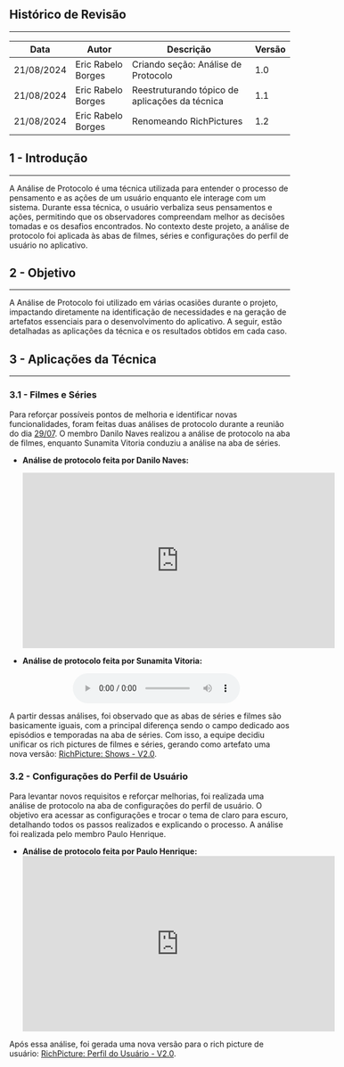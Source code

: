 ## Histórico de Revisão
---
| Data       | Autor         | Descrição                          | Versão |
|------------|---------------|------------------------------------|--------|
| 21/08/2024 | Eric Rabelo Borges | Criando seção: Análise de Protocolo | 1.0    |
| 21/08/2024 | Eric Rabelo Borges | Reestruturando tópico de aplicações da técnica      | 1.1    |
| 21/08/2024 | Eric Rabelo Borges | Renomeando RichPictures | 1.2 |

## 1 - Introdução
---
A Análise de Protocolo é uma técnica utilizada para entender o processo de pensamento e as ações de um usuário enquanto ele interage com um sistema. Durante essa técnica, o usuário verbaliza seus pensamentos e ações, permitindo que os observadores compreendam melhor as decisões tomadas e os desafios encontrados. No contexto deste projeto, a análise de protocolo foi aplicada às abas de filmes, séries e configurações do perfil de usuário no aplicativo.

## 2 - Objetivo
---
A Análise de Protocolo foi utilizado em várias ocasiões durante o projeto, impactando diretamente na identificação de necessidades e na geração de artefatos essenciais para o desenvolvimento do aplicativo. A seguir, estão detalhadas as aplicações da técnica e os resultados obtidos em cada caso. 

## 3 - Aplicações da Técnica
---
### 3.1 - Filmes e Séries
Para reforçar possíveis pontos de melhoria e identificar novas funcionalidades, foram feitas duas análises de protocolo durante a reunião do dia [29/07](../Atas/reuniao_29_07.md). O membro Danilo Naves realizou a análise de protocolo na aba de filmes, enquanto Sunamita Vitoria conduziu a análise na aba de séries.

- **Análise de protocolo feita por Danilo Naves:**
  <center>
  <iframe width="560" height="315" src="https://www.youtube.com/embed/-PtVC4qcJpo" frameborder="0" allowfullscreen></iframe>
  </center>

- **Análise de protocolo feita por Sunamita Vitoria:**
  <center>
  <audio controls>
    <source src="../audio/analiseProtocoloSeries.mp3" type="audio/mp3">
    Seu navegador não suporta o elemento de áudio.
  </audio>
  </center>

A partir dessas análises, foi observado que as abas de séries e filmes são basicamente iguais, com a principal diferença sendo o campo dedicado aos episódios e temporadas na aba de séries. Com isso, a equipe decidiu unificar os rich pictures de filmes e séries, gerando como artefato uma nova versão: [RichPicture: Shows - V2.0](../Pre-rastreabilidade/richpicture.md#v2shows).

### 3.2 - Configurações do Perfil de Usuário
Para levantar novos requisitos e reforçar melhorias, foi realizada uma análise de protocolo na aba de configurações do perfil de usuário. O objetivo era acessar as configurações e trocar o tema de claro para escuro, detalhando todos os passos realizados e explicando o processo. A análise foi realizada pelo membro Paulo Henrique.

- **Análise de protocolo feita por Paulo Henrique:**
  <center>
  <iframe width="560" height="315" src="https://www.youtube.com/embed/ZCHwscVyR6E?si=0Fd2ZefGvImdKBnp" title="YouTube video player" frameborder="0" allow="accelerometer; autoplay; clipboard-write; encrypted-media; gyroscope; picture-in-picture; web-share" referrerpolicy="strict-origin-when-cross-origin" allowfullscreen></iframe>
  </center>

Após essa análise, foi gerada uma nova versão para o rich picture de usuário: [RichPicture: Perfil do Usuário - V2.0](../Pre-rastreabilidade/richpicture.md#v2usuario).
